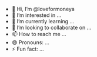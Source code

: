 - 👋 Hi, I’m @loveformoneya
- 👀 I’m interested in ...
- 🌱 I’m currently learning ...
- 💞️ I’m looking to collaborate on ...
- 📫 How to reach me ...
- 😄 Pronouns: ...
- ⚡ Fun fact: ...

<!---
loveformoneya/loveformoneya is a ✨ special ✨ repository because its `README.md` (this file) appears on your GitHub profile.
You can click the Preview link to take a look at your changes.
--->
